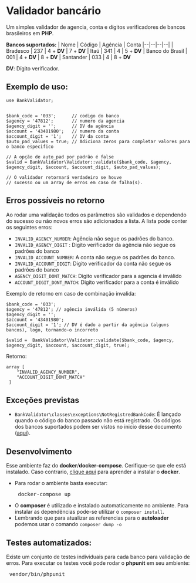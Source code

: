 

# Validador bancário
Um simples validador de agencia, conta e dígitos verificadores de bancos brasileiros em **PHP**.

**Bancos suportados:**
| Nome | Código | Agência | Conta
|--|--|--|--|
| Bradesco | 237 | 4 + **DV** | 7 + **DV**
| Itaú | 341 | 4  | 5 + **DV**
| Banco do Brasil  | 001 | 4 + **DV** | 8 + **DV**
| Santander  | 033 | 4  | 8 + **DV**

**DV**: Dígito verificador.

## Exemplo de uso:

    use BankValidator;
	   
	
    $bank_code = '033';      // codigo do banco
    $agency = '47812';       // numero da agencia
    $agency_digit = '';      // DV da agência
    $account = '43401980';   // numero da conta
    $account_digit = '1';    // DV da conta  
    $auto_pad_values = true; // Adiciona zeros para completar valores para o banco especifico
    
    // A opção de auto_pad por padrão é false
    $valid = BankValidator\Validator::validate($bank_code, $agency, $agency_digit, $account, $account_digit, $auto_pad_values);
    
    // O validador retornará verdadeiro se houve 
    // sucesso ou um array de erros em caso de falha(s).

## Erros possíveis no retorno
Ao rodar uma validação todos os parâmetros são validados e dependendo do sucesso ou não novos erros são adicionados a lista. A lista pode conter os seguintes erros:
 - `INVALID_AGENCY_NUMBER`: Agência não segue os padrões do banco.
 - `INVALID_AGENCY_DIGIT` : Digito verificador da agência não segue os padrões do banco
 - `INVALID_ACCOUNT_NUMBER`: A conta não segue os padrões do banco.
 - `INVALID_ACCOUNT_DIGIT`:  Digito verificador da conta não segue os padrões do banco 
 - `AGENCY_DIGIT_DONT_MATCH`: Digito verificador para a agencia é inválido
 - `ACCOUNT_DIGIT_DONT_MATCH`: Digito verificador para a conta é inválido

Exemplo de retorno em caso de combinação invalida:

	$bank_code = '033';
    $agency = '47812'; // agência inválida (5 números)
    $agency_digit = '';
    $account = '43401980';
    $account_digit = '1'; // DV é dado a partir da agência (alguns bancos), logo, tornando-o incorreto
    
    $valid =  BankValidator\Validator::validate($bank_code, $agency, $agency_digit, $account, $account_digit, true);
 Retorno:

    array [ 
    	"INVALID_AGENCY_NUMBER",
    	"ACCOUNT_DIGIT_DONT_MATCH"
     ]
## Exceções previstas
- `BankValidator\classes\exceptions\NotRegistredBankCode`: É lançado quando o código do banco passado não está registrado. Os códigos dos bancos suportados podem ser vistos no inicio desse documento ([aqui](#validador-banc%C3%A1rio)).
## Desenvolvimento
Esse ambiente faz do **docker**/**docker-compose**. Cerifique-se que ele está instalado. Caso contrario, [clique aqui](https://docs.docker.com/engine/install/) para aprender a instalar o **docker**. 
- Para rodar o ambiente basta executar: <pre> docker-compose up </pre>
- O **composer** é utilizado e instalado automaticamente no ambiente. Para instalar as dependências pode-se utilizar o `composer install`.
-  Lembrando que para atualizar as referencias para o **autoloader** podemos usar o comando `composer dump -o`
## Testes automatizados:
Existe um conjunto de testes individuais para cada banco para validação de erros. Para executar os testes você pode rodar o **phpunit** em seu ambiente:
<pre> vendor/bin/phpunit </pre>
